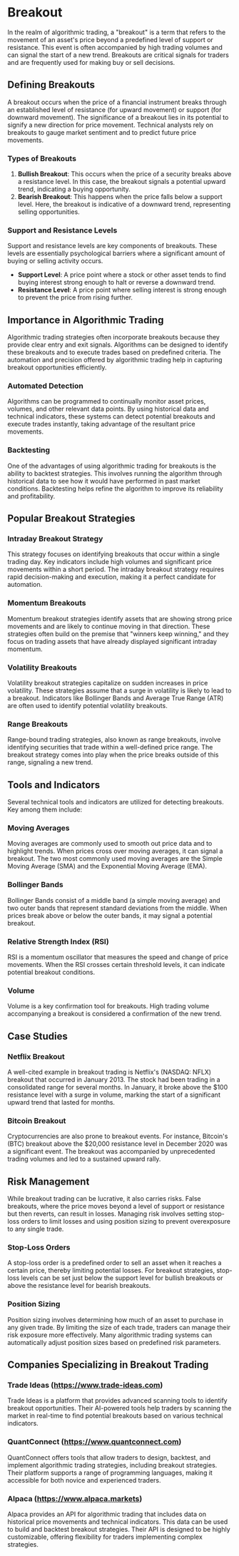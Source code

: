 # Breakout

In the realm of algorithmic trading, a "breakout" is a term that refers to the movement of an asset's price beyond a predefined level of support or resistance. This event is often accompanied by high trading volumes and can signal the start of a new trend. Breakouts are critical signals for traders and are frequently used for making buy or sell decisions.

## Defining Breakouts

A breakout occurs when the price of a financial instrument breaks through an established level of resistance (for upward movement) or support (for downward movement). The significance of a breakout lies in its potential to signify a new direction for price movement. Technical analysts rely on breakouts to gauge market sentiment and to predict future price movements.

### Types of Breakouts

1. **Bullish Breakout**: This occurs when the price of a security breaks above a resistance level. In this case, the breakout signals a potential upward trend, indicating a buying opportunity.
2. **Bearish Breakout**: This happens when the price falls below a support level. Here, the breakout is indicative of a downward trend, representing selling opportunities.

### Support and Resistance Levels

Support and resistance levels are key components of breakouts. These levels are essentially psychological barriers where a significant amount of buying or selling activity occurs.

- **Support Level**: A price point where a stock or other asset tends to find buying interest strong enough to halt or reverse a downward trend.
- **Resistance Level**: A price point where selling interest is strong enough to prevent the price from rising further.

## Importance in Algorithmic Trading

Algorithmic trading strategies often incorporate breakouts because they provide clear entry and exit signals. Algorithms can be designed to identify these breakouts and to execute trades based on predefined criteria. The automation and precision offered by algorithmic trading help in capturing breakout opportunities efficiently.

### Automated Detection

Algorithms can be programmed to continually monitor asset prices, volumes, and other relevant data points. By using historical data and technical indicators, these systems can detect potential breakouts and execute trades instantly, taking advantage of the resultant price movements.

### Backtesting

One of the advantages of using algorithmic trading for breakouts is the ability to backtest strategies. This involves running the algorithm through historical data to see how it would have performed in past market conditions. Backtesting helps refine the algorithm to improve its reliability and profitability.

## Popular Breakout Strategies

### Intraday Breakout Strategy

This strategy focuses on identifying breakouts that occur within a single trading day. Key indicators include high volumes and significant price movements within a short period. The intraday breakout strategy requires rapid decision-making and execution, making it a perfect candidate for automation.

### Momentum Breakouts

Momentum breakout strategies identify assets that are showing strong price movements and are likely to continue moving in that direction. These strategies often build on the premise that "winners keep winning," and they focus on trading assets that have already displayed significant intraday momentum.

### Volatility Breakouts

Volatility breakout strategies capitalize on sudden increases in price volatility. These strategies assume that a surge in volatility is likely to lead to a breakout. Indicators like Bollinger Bands and Average True Range (ATR) are often used to identify potential volatility breakouts.

### Range Breakouts

Range-bound trading strategies, also known as range breakouts, involve identifying securities that trade within a well-defined price range. The breakout strategy comes into play when the price breaks outside of this range, signaling a new trend.

## Tools and Indicators

Several technical tools and indicators are utilized for detecting breakouts. Key among them include:

### Moving Averages

Moving averages are commonly used to smooth out price data and to highlight trends. When prices cross over moving averages, it can signal a breakout. The two most commonly used moving averages are the Simple Moving Average (SMA) and the Exponential Moving Average (EMA).

### Bollinger Bands

Bollinger Bands consist of a middle band (a simple moving average) and two outer bands that represent standard deviations from the middle. When prices break above or below the outer bands, it may signal a potential breakout.

### Relative Strength Index (RSI)

RSI is a momentum oscillator that measures the speed and change of price movements. When the RSI crosses certain threshold levels, it can indicate potential breakout conditions.

### Volume

Volume is a key confirmation tool for breakouts. High trading volume accompanying a breakout is considered a confirmation of the new trend.

## Case Studies

### Netflix Breakout

A well-cited example in breakout trading is Netflix's (NASDAQ: NFLX) breakout that occurred in January 2013. The stock had been trading in a consolidated range for several months. In January, it broke above the $100 resistance level with a surge in volume, marking the start of a significant upward trend that lasted for months.

### Bitcoin Breakout

Cryptocurrencies are also prone to breakout events. For instance, Bitcoin's (BTC) breakout above the $20,000 resistance level in December 2020 was a significant event. The breakout was accompanied by unprecedented trading volumes and led to a sustained upward rally.

## Risk Management

While breakout trading can be lucrative, it also carries risks. False breakouts, where the price moves beyond a level of support or resistance but then reverts, can result in losses. Managing risk involves setting stop-loss orders to limit losses and using position sizing to prevent overexposure to any single trade.

### Stop-Loss Orders

A stop-loss order is a predefined order to sell an asset when it reaches a certain price, thereby limiting potential losses. For breakout strategies, stop-loss levels can be set just below the support level for bullish breakouts or above the resistance level for bearish breakouts.

### Position Sizing

Position sizing involves determining how much of an asset to purchase in any given trade. By limiting the size of each trade, traders can manage their risk exposure more effectively. Many algorithmic trading systems can automatically adjust position sizes based on predefined risk parameters.

## Companies Specializing in Breakout Trading

### Trade Ideas (https://www.trade-ideas.com)

Trade Ideas is a platform that provides advanced scanning tools to identify breakout opportunities. Their AI-powered tools help traders by scanning the market in real-time to find potential breakouts based on various technical indicators.

### QuantConnect (https://www.quantconnect.com)

QuantConnect offers tools that allow traders to design, backtest, and implement algorithmic trading strategies, including breakout strategies. Their platform supports a range of programming languages, making it accessible for both novice and experienced traders.

### Alpaca (https://www.alpaca.markets)

Alpaca provides an API for algorithmic trading that includes data on historical price movements and technical indicators. This data can be used to build and backtest breakout strategies. Their API is designed to be highly customizable, offering flexibility for traders implementing complex strategies.